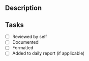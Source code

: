 ## Description

<!-- Please include a summary of the change and which issue is fixed. Please also include relevant motivation and context. -->

## Tasks

- [ ] Reviewed by self <!-- Ensure that you have thoroughly reviewed your own code changes. -->
- [ ] Documented <!-- Ensure that all necessary documentation has been updated or created. -->
- [ ] Formatted  <!-- Ensure that the code is properly formatted. -->
- [ ] Added to daily report (if applicable)  <!-- Ensure that the changes have been recorded in the company's daily report, if you are part of the organization. -->